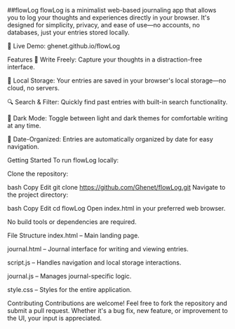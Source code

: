##flowLog
flowLog is a minimalist web-based journaling app that allows you to log your thoughts and experiences directly in your browser. It's designed for simplicity, privacy, and ease of use—no accounts, no databases, just your entries stored locally.​

🔗 Live Demo: ghenet.github.io/flowLog

Features
📝 Write Freely: Capture your thoughts in a distraction-free interface.

💾 Local Storage: Your entries are saved in your browser's local storage—no cloud, no servers.

🔍 Search & Filter: Quickly find past entries with built-in search functionality.

🌙 Dark Mode: Toggle between light and dark themes for comfortable writing at any time.

📅 Date-Organized: Entries are automatically organized by date for easy navigation.​

Getting Started
To run flowLog locally:

Clone the repository:​

bash
Copy
Edit
git clone https://github.com/Ghenet/flowLog.git
Navigate to the project directory:​

bash
Copy
Edit
cd flowLog
Open index.html in your preferred web browser.​

No build tools or dependencies are required.​

File Structure
index.html – Main landing page.

journal.html – Journal interface for writing and viewing entries.

script.js – Handles navigation and local storage interactions.

journal.js – Manages journal-specific logic.

style.css – Styles for the entire application.​

Contributing
Contributions are welcome! Feel free to fork the repository and submit a pull request. Whether it's a bug fix, new feature, or improvement to the UI, your input is appreciated.
